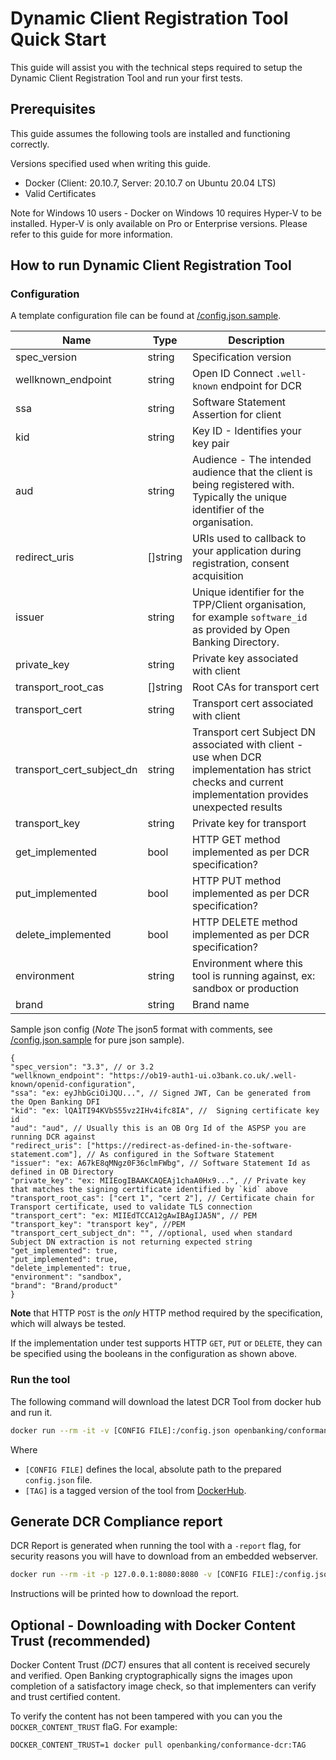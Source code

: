 # Dynamic Client Registration Tool Quick Start

This guide will assist you with the technical steps required to setup the Dynamic Client Registration Tool and run your
first tests.

## Prerequisites

This guide assumes the following tools are installed and functioning correctly.

Versions specified used when writing this guide.

* Docker (Client: 20.10.7, Server: 20.10.7 on Ubuntu 20.04 LTS)
* Valid Certificates

Note for Windows 10 users - Docker on Windows 10 requires Hyper-V to be installed. Hyper-V is only available on Pro or
Enterprise versions. Please refer to this guide for more information.

## How to run Dynamic Client Registration Tool

### Configuration

A template configuration file can be found at [/config.json.sample](/config.json.sample).

|Name                       |Type        |Description                                     |
|---------------------------|------------|------------------------------------------------|
|spec_version               | string     | Specification version                          |
|wellknown_endpoint         | string     | Open ID Connect `.well-known` endpoint for DCR |
|ssa                        | string     | Software Statement Assertion for client        |
|kid                        | string     | Key ID - Identifies your key pair              |
|aud                        | string     | Audience - The intended audience that the client is being registered with. Typically the unique identifier of the organisation.|
|redirect_uris              | []string   | URIs used to callback to your application during registration, consent acquisition|
|issuer                     | string     | Unique identifier for the TPP/Client organisation, for example `software_id` as provided by Open Banking Directory. |
|private_key                | string     | Private key associated with client|
|transport_root_cas         | []string   | Root CAs for transport cert|
|transport_cert             | string     | Transport cert associated with client|
|transport_cert_subject_dn  | string     | Transport cert Subject DN associated with client - use when DCR implementation has strict checks and current implementation provides unexpected results |
|transport_key              | string     | Private key for transport|
|get_implemented            | bool       | HTTP GET method implemented as per DCR specification? |
|put_implemented            | bool       | HTTP PUT method implemented as per DCR specification? |
|delete_implemented         | bool       | HTTP DELETE method implemented as per DCR specification? |
|environment                | string     | Environment where this tool is running against, ex: sandbox or production|
|brand                      | string     | Brand name|


Sample json config (*Note* The json5 format with comments, see [/config.json.sample](/config.json.sample) for pure json sample).
```json5
{
"spec_version": "3.3", // or 3.2 
"wellknown_endpoint": "https://ob19-auth1-ui.o3bank.co.uk/.well-known/openid-configuration",
"ssa": "ex: eyJhbGciOiJQU...", // Signed JWT, Can be generated from the Open Banking DFI
"kid": "ex: lQA1TI94KVbS55vz2IHv4ifc8IA", //  Signing certificate key id
"aud": "aud", // Usually this is an OB Org Id of the ASPSP you are running DCR against
"redirect_uris": ["https://redirect-as-defined-in-the-software-statement.com"], // As configured in the Software Statement
"issuer": "ex: A67kE8qMNgz0F36clmFWbg", // Software Statement Id as defined in OB Directory
"private_key": "ex: MIIEogIBAAKCAQEAj1chaA0Hx9...", // Private key that matches the signing certificate identified by `kid` above  
"transport_root_cas": ["cert 1", "cert 2"], // Certificate chain for Transport certificate, used to validate TLS connection
"transport_cert": "ex: MIIEdTCCA12gAwIBAgIJA5N", // PEM
"transport_key": "transport key", //PEM
"transport_cert_subject_dn": "", //optional, used when standard Subject DN extraction is not returning expected string
"get_implemented": true,
"put_implemented": true,
"delete_implemented": true,
"environment": "sandbox",
"brand": "Brand/product"
}
```

**Note** that HTTP `POST` is the *only* HTTP method required by the specification, which will always be tested.

If the implementation under test supports HTTP `GET`, `PUT` or `DELETE`, they can be specified using the booleans in the
configuration as shown above.

### Run the tool

The following command will download the latest DCR Tool from docker hub and run it.

```sh
docker run --rm -it -v [CONFIG FILE]:/config.json openbanking/conformance-dcr:[TAG] -config-path=/config.json
```

Where
- `[CONFIG FILE]` defines the local, absolute path to the prepared `config.json` file.
- `[TAG]` is a tagged version of the tool
  from [DockerHub](https://hub.docker.com/r/openbanking/conformance-dcr/tags?page=1&ordering=last_updated).

## Generate DCR Compliance report

DCR Report is generated when running the tool with a `-report` flag, for security reasons you will have to download from
an embedded webserver.

```sh
docker run --rm -it -p 127.0.0.1:8080:8080 -v [CONFIG FILE]:/config.json openbanking/conformance-dcr:[TAG] -config-path=/config.json
```

Instructions will be printed how to download the report.

## Optional - Downloading with Docker Content Trust (recommended)

Docker Content Trust *(DCT)* ensures that all content is received securely and verified. Open Banking cryptographically
signs the images upon completion of a satisfactory image check, so that implementers can verify and trust certified
content.

To verify the content has not been tampered with you can you the `DOCKER_CONTENT_TRUST` flaG. For example:

    DOCKER_CONTENT_TRUST=1 docker pull openbanking/conformance-dcr:TAG